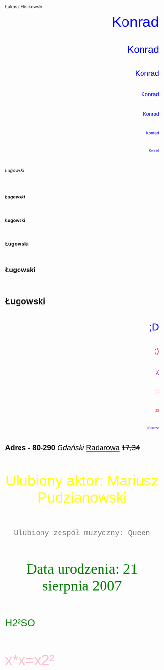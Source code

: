 <!DOCTYPE html>
   <html lang="pl-PL">
   <html>
                 <head>
                             <meta charset="utf-8">
                            <title>  Konrad Ługowski      </title>
           </head>
            <body>
Łukasz Flisikowski
<p align="right"> <font color="blue" size="7" face="Arial"> Konrad </font> </p> <br>
<p align="right"> <font color="blue" size="6" face="Arial"> Konrad </font> </p> <br>
<p align="right"> <font color="blue" size="5" face="Arial"> Konrad </font> </p> <br>
<p align="right"> <font color="blue" size="4" face="Arial"> Konrad </font> </p> <br>
<p align="right"> <font color="blue" size="3" face="Arial"> Konrad </font> </p> <br>
<p align="right"> <font color="blue" size="2" face="Arial"> Konrad </font> </p> <br>
<p align="right"> <font color="blue" size="1" face="Arial"> Konrad </font> </p> <br>
<h6> Ługowski </h1><br>
<h5> Ługowski </h1><br>
<h4> Ługowski </h1><br>
<h3> Ługowski </h1><br>
<h2> Ługowski </h1><br>
<h1> Ługowski </h1><br>
<p align="right"> <font color="blue" size="6" face="Arial"> ;D </font> </p> <br>
<p align="right"> <font color="red" size="5" face="Arial"> ;) </font> </p> <br>
<p align="right"> <font color="purple" size="4" face="Arial"> ;(</font> </p> <br>
<p align="right"> <font color="pink" size="3" face="Arial"> ;C </font> </p> <br>
<p align="right"> <font color="red" size="2" face="Arial"> ;O </font> </p> <br>
<p align="right"> <font color="blue" size="1" face="Arial"> <3 serce  </font> </p> <br>
<p align="left"> <font color="black" size="5" face="Arial"> <p align="left"> <b> Adres - 80-290</b><i> Gdański</i> <u>Radarowa</u> <strike>17,34</strike>  </p> <br>
<p align="center"> <font color="yellow" size="7" face="Arial"> Ulubiony aktor: Mariusz Pudzianowski  </font> <p> <br>
<p align="center"> <font color="grey" size="5" face="Courier New"> Ulubiony zespół muzyczny: Queen  </font>  <p> <br>
<p align="center"> <font color="green" size="7" face="Times New Roman"> Data urodzenia: 21 sierpnia 2007 </font>  <p> <br>
<p align="left"> <font color="green" size="6" face="Arial"> H2&sup2SO </font> </p> <br>
<p align="left"> <font color="pink" size="8" face="Arial"> x*x=x2&sup2  </font> </p> <br>
            </body>
</html>
